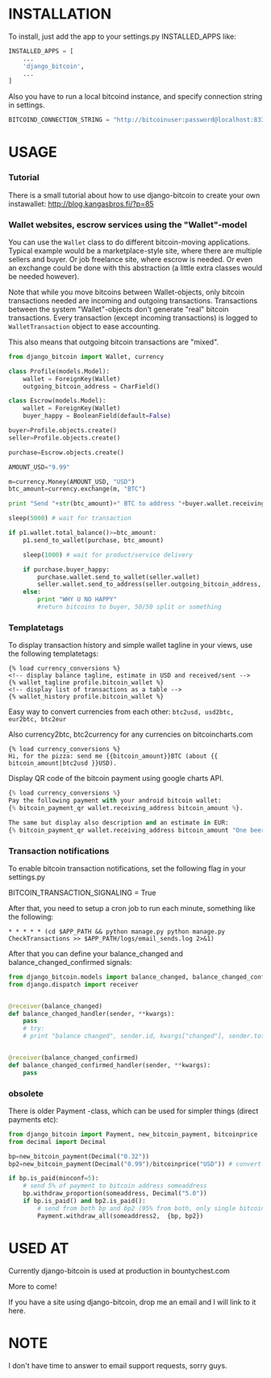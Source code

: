 INSTALLATION
============

To install, just add the app to your settings.py INSTALLED_APPS like:

```python
INSTALLED_APPS = [
    ...
    'django_bitcoin',
    ...
]
```

Also you have to run a local bitcoind instance, and specify connection string in settings.

```python
BITCOIND_CONNECTION_STRING = "http://bitcoinuser:password@localhost:8332"
```

USAGE
=====

### Tutorial

There is a small tutorial about how to use django-bitcoin to create your own instawallet: http://blog.kangasbros.fi/?p=85

### Wallet websites, escrow services using the "Wallet"-model

You can use the `Wallet` class to do different bitcoin-moving applications. Typical example would be a marketplace-style site, where there are multiple sellers and buyer. Or job freelance site, where escrow is needed. Or even an exchange could be done with this abstraction (a little extra classes would be needed however).

Note that while you move bitcoins between Wallet-objects, only bitcoin transactions needed are incoming and outgoing transactions. 
Transactions between the system "Wallet"-objects don't generate "real" bitcoin transactions. Every transaction (except incoming transactions) is logged to `WalletTransaction` object to ease accounting.

This also means that outgoing bitcoin transactions are "mixed".

```python
from django_bitcoin import Wallet, currency

class Profile(models.Model):
    wallet = ForeignKey(Wallet)
    outgoing_bitcoin_address = CharField()

class Escrow(models.Model):
    wallet = ForeignKey(Wallet)
    buyer_happy = BooleanField(default=False)

buyer=Profile.objects.create()
seller=Profile.objects.create()

purchase=Escrow.objects.create()

AMOUNT_USD="9.99"

m=currency.Money(AMOUNT_USD, "USD")
btc_amount=currency.exchange(m, "BTC")

print "Send "+str(btc_amount)+" BTC to address "+buyer.wallet.receiving_address()

sleep(5000) # wait for transaction

if p1.wallet.total_balance()>=btc_amount:
    p1.send_to_wallet(purchase, btc_amount)

    sleep(1000) # wait for product/service delivery

    if purchase.buyer_happy:
        purchase.wallet.send_to_wallet(seller.wallet)
        seller.wallet.send_to_address(seller.outgoing_bitcoin_address, seller.wallet.total_balance())
    else:
        print "WHY U NO HAPPY"
        #return bitcoins to buyer, 50/50 split or something
```

### Templatetags

To display transaction history and simple wallet tagline in your views, use the following templatetags:

```django
{% load currency_conversions %}
<!-- display balance tagline, estimate in USD and received/sent -->
{% wallet_tagline profile.bitcoin_wallet %}
<!-- display list of transactions as a table -->
{% wallet_history profile.bitcoin_wallet %} 
```

Easy way to convert currencies from each other: `btc2usd, usd2btc, eur2btc, btc2eur`

Also currency2btc, btc2currency for any currencies on bitcoincharts.com

```django
{% load currency_conversions %}
Hi, for the pizza: send me {{bitcoin_amount}}BTC (about {{ bitcoin_amount|btc2usd }}USD).
```

Display QR code of the bitcoin payment using google charts API.

```python
{% load currency_conversions %}
Pay the following payment with your android bitcoin wallet:
{% bitcoin_payment_qr wallet.receiving_address bitcoin_amount %}.

The same but display also description and an estimate in EUR:
{% bitcoin_payment_qr wallet.receiving_address bitcoin_amount "One beer" "EUR" %}.
```

### Transaction notifications

To enable bitcoin transaction notifications, set the following flag in your settings.py

BITCOIN_TRANSACTION_SIGNALING = True

After that, you need to setup a cron job to run each minute, something like the following:

```cron
* * * * * (cd $APP_PATH && python manage.py python manage.py CheckTransactions >> $APP_PATH/logs/email_sends.log 2>&1)
```

After that you can define your balance_changed and balance_changed_confirmed signals:

```python
from django_bitcoin.models import balance_changed, balance_changed_confirmed
from django.dispatch import receiver


@receiver(balance_changed)
def balance_changed_handler(sender, **kwargs):
    pass
    # try:
    # print "balance changed", sender.id, kwargs["changed"], sender.total_balance()


@receiver(balance_changed_confirmed)
def balance_changed_confirmed_handler(sender, **kwargs):
    pass
```

### obsolete

There is older Payment -class, which can be used for simpler things (direct payments etc):

```python
from django_bitcoin import Payment, new_bitcoin_payment, bitcoinprice
from decimal import Decimal

bp=new_bitcoin_payment(Decimal("0.32"))
bp2=new_bitcoin_payment(Decimal("0.99")/bitcoinprice("USD")) # convert from USD

if bp.is_paid(minconf=5):
    # send 5% of payment to bitcoin address someaddress
    bp.withdraw_proportion(someaddress, Decimal("5.0"))
    if bp.is_paid() and bp2.is_paid():
        # send from both bp and bp2 (95% from both, only single bitcoin transaction)
        Payment.withdraw_all(someaddress2,  {bp, bp2})
```

USED AT
=======

Currently django-bitcoin is used at production in bountychest.com

More to come!

If you have a site using django-bitcoin, drop me an email and I will link to it here.

NOTE
====

I don't have time to answer to email support requests, sorry guys.



